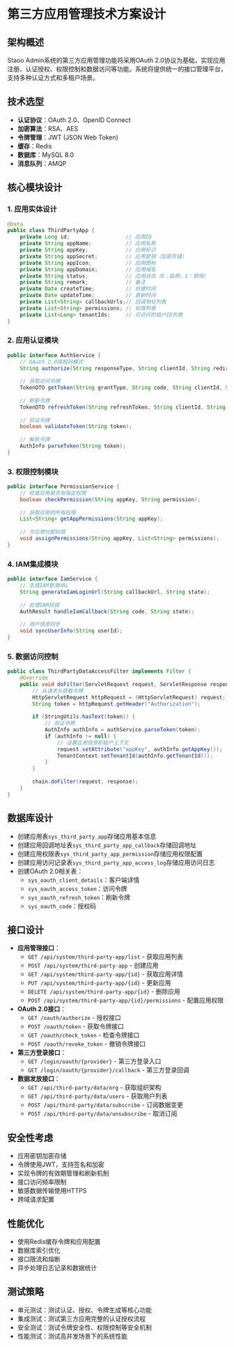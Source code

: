 # 第三方应用管理技术方案设计

## 架构概述
Staoo Admin系统的第三方应用管理功能将采用OAuth 2.0协议为基础，实现应用注册、认证授权、权限控制和数据访问等功能。系统将提供统一的接口管理平台，支持多种认证方式和多租户场景。

## 技术选型
- **认证协议**：OAuth 2.0、OpenID Connect
- **加密算法**：RSA、AES
- **令牌管理**：JWT (JSON Web Token)
- **缓存**：Redis
- **数据库**：MySQL 8.0
- **消息队列**：AMQP

## 核心模块设计

### 1. 应用实体设计
```java
@Data
public class ThirdPartyApp {
    private Long id;                  // 应用ID
    private String appName;           // 应用名称
    private String appKey;            // 应用标识
    private String appSecret;         // 应用密钥（加密存储）
    private String appIcon;           // 应用图标
    private String appDomain;         // 应用域名
    private String status;            // 应用状态（0：启用，1：禁用）
    private String remark;            // 备注
    private Date createTime;          // 创建时间
    private Date updateTime;          // 更新时间
    private List<String> callbackUrls;// 回调地址列表
    private List<String> permissions; // 权限列表
    private List<Long> tenantIds;     // 可访问的租户ID列表
}
```

### 2. 应用认证模块
```java
public interface AuthService {
    // OAuth 2.0授权码模式
    String authorize(String responseType, String clientId, String redirectUri, String scope, String state);
    
    // 获取访问令牌
    TokenDTO getToken(String grantType, String code, String clientId, String clientSecret, String redirectUri);
    
    // 刷新令牌
    TokenDTO refreshToken(String refreshToken, String clientId, String clientSecret);
    
    // 验证令牌
    boolean validateToken(String token);
    
    // 解析令牌
    AuthInfo parseToken(String token);
}
```

### 3. 权限控制模块
```java
public interface PermissionService {
    // 检查应用是否有指定权限
    boolean checkPermission(String appKey, String permission);
    
    // 获取应用的所有权限
    List<String> getAppPermissions(String appKey);
    
    // 为应用分配权限
    void assignPermissions(String appKey, List<String> permissions);
}
```

### 4. IAM集成模块
```java
public interface IamService {
    // 生成IAM登录URL
    String generateIamLoginUrl(String callbackUrl, String state);
    
    // 处理IAM回调
    AuthResult handleIamCallback(String code, String state);
    
    // 用户信息同步
    void syncUserInfo(String userId);
}
```

### 5. 数据访问控制
```java
public class ThirdPartyDataAccessFilter implements Filter {
    @Override
    public void doFilter(ServletRequest request, ServletResponse response, FilterChain chain) throws IOException, ServletException {
        // 从请求头获取令牌
        HttpServletRequest httpRequest = (HttpServletRequest) request;
        String token = httpRequest.getHeader("Authorization");
        
        if (StringUtils.hasText(token)) {
            // 验证令牌
            AuthInfo authInfo = authService.parseToken(token);
            if (authInfo != null) {
                // 设置应用信息和租户上下文
                request.setAttribute("appKey", authInfo.getAppKey());
                TenantContext.setTenantId(authInfo.getTenantId());
            }
        }
        
        chain.doFilter(request, response);
    }
}
```

## 数据库设计
- 创建应用表`sys_third_party_app`存储应用基本信息
- 创建应用回调地址表`sys_third_party_app_callback`存储回调地址
- 创建应用权限表`sys_third_party_app_permission`存储应用权限配置
- 创建应用访问记录表`sys_third_party_app_access_log`存储应用访问日志
- 创建OAuth 2.0相关表：
  - `sys_oauth_client_details`：客户端详情
  - `sys_oauth_access_token`：访问令牌
  - `sys_oauth_refresh_token`：刷新令牌
  - `sys_oauth_code`：授权码

## 接口设计
- **应用管理接口**：
  - `GET /api/system/third-party-app/list` - 获取应用列表
  - `POST /api/system/third-party-app` - 创建应用
  - `GET /api/system/third-party-app/{id}` - 获取应用详情
  - `PUT /api/system/third-party-app/{id}` - 更新应用
  - `DELETE /api/system/third-party-app/{id}` - 删除应用
  - `POST /api/system/third-party-app/{id}/permissions` - 配置应用权限
- **OAuth 2.0接口**：
  - `GET /oauth/authorize` - 授权接口
  - `POST /oauth/token` - 获取令牌接口
  - `GET /oauth/check_token` - 检查令牌接口
  - `POST /oauth/revoke_token` - 撤销令牌接口
- **第三方登录接口**：
  - `GET /login/oauth/{provider}` - 第三方登录入口
  - `GET /login/oauth/{provider}/callback` - 第三方登录回调
- **数据发放接口**：
  - `GET /api/third-party/data/org` - 获取组织架构
  - `GET /api/third-party/data/users` - 获取用户列表
  - `POST /api/third-party/data/subscribe` - 订阅数据变更
  - `POST /api/third-party/data/unsubscribe` - 取消订阅

## 安全性考虑
- 应用密钥加密存储
- 令牌使用JWT，支持签名和加密
- 实现令牌的有效期管理和刷新机制
- 接口访问频率限制
- 敏感数据传输使用HTTPS
- 跨域请求配置

## 性能优化
- 使用Redis缓存令牌和应用配置
- 数据库索引优化
- 接口限流和熔断
- 异步处理日志记录和数据统计

## 测试策略
- 单元测试：测试认证、授权、令牌生成等核心功能
- 集成测试：测试第三方应用完整的认证授权流程
- 安全测试：测试令牌安全性、权限控制等安全机制
- 性能测试：测试高并发场景下的系统性能